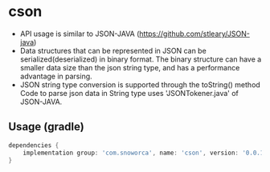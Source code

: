 # cson
  - API usage is similar to JSON-JAVA (https://github.com/stleary/JSON-java) 
  - Data structures that can be represented in JSON can be serialized(deserialized) in binary format. The binary structure can have a smaller data size than the json string type, and has a performance advantage in parsing.
  - JSON string type conversion is supported through the toString() method  Code to parse json data in String type uses 'JSONTokener.java' of JSON-JAVA.


## Usage (gradle)
```groovy
dependencies {
    implementation group: 'com.snoworca', name: 'cson', version: '0.0.1'
}
```

  
# 